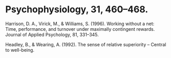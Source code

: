 # Psychophysiology, 31, 460–468.

Harrison, D. A., Virick, M., & Williams, S. (1996). Working without a net: Time, performance, and turnover under maximally contingent rewards. Journal of Applied Psychology, 81, 331–345.

Headley, B., & Wearing, A. (1992). The sense of relative superiority – Central to well-being.